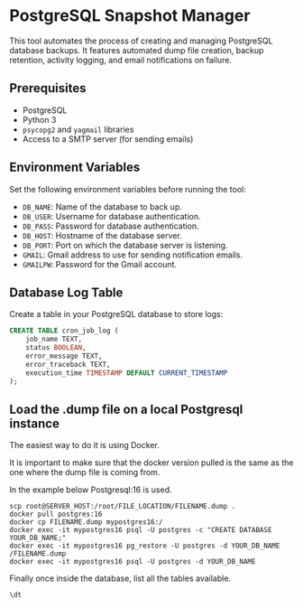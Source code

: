 # PostgreSQL Snapshot Manager

This tool automates the process of creating and managing PostgreSQL database backups. It features automated dump file creation, backup retention, activity logging, and email notifications on failure.

## Prerequisites

- PostgreSQL
- Python 3
- `psycopg2` and `yagmail` libraries
- Access to a SMTP server (for sending emails)

## Environment Variables

Set the following environment variables before running the tool:

- `DB_NAME`: Name of the database to back up.
- `DB_USER`: Username for database authentication.
- `DB_PASS`: Password for database authentication.
- `DB_HOST`: Hostname of the database server.
- `DB_PORT`: Port on which the database server is listening.
- `GMAIL`: Gmail address to use for sending notification emails.
- `GMAILPW`: Password for the Gmail account.

## Database Log Table

Create a table in your PostgreSQL database to store logs:

```sql
CREATE TABLE cron_job_log (
    job_name TEXT,
    status BOOLEAN,
    error_message TEXT,
    error_traceback TEXT,
    execution_time TIMESTAMP DEFAULT CURRENT_TIMESTAMP
);
```

## Load the .dump file on a local Postgresql instance

The easiest way to do it is using Docker.

It is important to make sure that the docker version pulled is the same as the one where the dump file is coming from.

In the example below Postgresql:16 is used.

```
scp root@SERVER_HOST:/root/FILE_LOCATION/FILENAME.dump .
docker pull postgres:16
docker cp FILENAME.dump mypostgres16:/    
docker exec -it mypostgres16 psql -U postgres -c "CREATE DATABASE YOUR_DB_NAME;"
docker exec -it mypostgres16 pg_restore -U postgres -d YOUR_DB_NAME /FILENAME.dump     
docker exec -it mypostgres16 psql -U postgres -d YOUR_DB_NAME
```

Finally once inside the database, list all the tables available.

```
\dt
```
